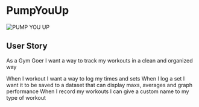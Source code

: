 # PumpYouUp

![PUMP YOU UP](https://media3.giphy.com/media/KHw2Oi9NNAxmo/giphy.gif?cid=6104955e8pl3umhw53cs5f8g4h9n8txaqbgo46ilhm9gepk5&rid=giphy.gif&ct=)

## User Story
As a Gym Goer
I want a way to track my workouts in a clean and organized way

When I workout
I want a way to log my times and sets
When I log a set
I want it to be saved to a dataset that can display maxs, averages and graph performance
When I record my workouts
I can give a custom name to my type of workout
